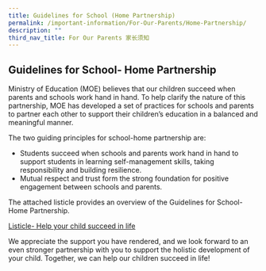 ```yaml
---
title: Guidelines for School (Home Partnership)
permalink: /important-information/For-Our-Parents/Home-Partnership/
description: ""
third_nav_title: For Our Parents 家长须知
---
```

## Guidelines for School- Home Partnership

Ministry of Education (MOE) believes that our children succeed when parents and schools work hand in hand. To help clarify the nature of this partnership, MOE has developed a set of practices for schools and parents to partner each other to support their children’s education in a balanced and meaningful manner.

The two guiding principles for school-home partnership are:

*   Students succeed when schools and parents work hand in hand to support students in learning self-management skills, taking responsibility and building resilience.
*   Mutual respect and trust form the strong foundation for positive engagement between schools and parents.

The attached listicle provides an overview of the Guidelines for School-Home Partnership.

[Listicle- Help your child succeed in life](/files/Guidelines-Listicle.pdf)

We appreciate the support you have rendered, and we look forward to an even stronger partnership with you to support the holistic development of your child. Together, we can help our children succeed in life!